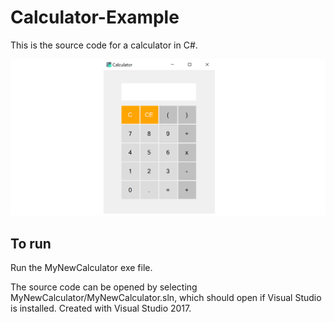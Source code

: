 # Calculator-Example

This is the source code for a calculator in C#.

![calculator](/resources/image.PNG)

## To run 

Run the MyNewCalculator exe file.

The source code can be opened by selecting MyNewCalculator/MyNewCalculator.sln, which should open if Visual Studio is installed. Created with Visual Studio 2017.



